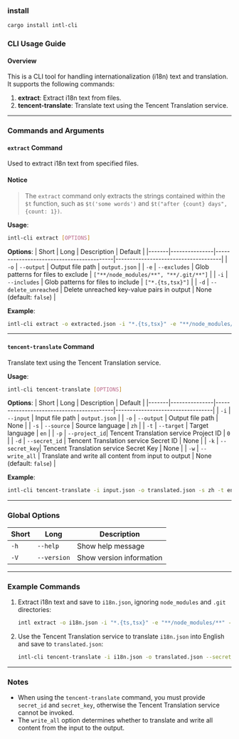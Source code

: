 ### **install**

```bash
cargo install intl-cli
```

### **CLI Usage Guide**

#### **Overview**

This is a CLI tool for handling internationalization (i18n) text and translation. It supports the following commands:

1. **extract**: Extract i18n text from files.
2. **tencent-translate**: Translate text using the Tencent Translation service.

---

### **Commands and Arguments**

#### **`extract` Command**

Used to extract i18n text from specified files.

#### Notice

> The `extract` command only extracts the strings contained within the `$t` function, such as `$t('some words')` and `$t("after {count} days", {count: 1})`.

**Usage**:

```bash
intl-cli extract [OPTIONS]
```

**Options**:
| Short | Long | Description | Default |
|-------|---------------|------------------------------------------|-------------------------------------|
| `-o` | `--output` | Output file path | `output.json` |
| `-e` | `--excludes` | Glob patterns for files to exclude | `["**/node_modules/**", "**/.git/**"]` |
| `-i` | `--includes` | Glob patterns for files to include | `["*.{ts,tsx}"]` |
| `-d` | `--delete_unreached` | Delete unreached key-value pairs in output | None (default: `false`) |

**Example**:

```bash
intl-cli extract -o extracted.json -i "*.{ts,tsx}" -e "**/node_modules/**" --delete_unreached
```

---

#### **`tencent-translate` Command**

Translate text using the Tencent Translation service.

**Usage**:

```bash
intl-cli tencent-translate [OPTIONS]
```

**Options**:
| Short | Long | Description | Default |
|-------|---------------|------------------------------------------|----------------------------------|
| `-i` | `--input` | Input file path | `output.json` |
| `-o` | `--output` | Output file path | None |
| `-s` | `--source` | Source language | `zh` |
| `-t` | `--target` | Target language | `en` |
| `-p` | `--project_id`| Tencent Translation service Project ID | `0` |
| `-d` | `--secret_id` | Tencent Translation service Secret ID | None |
| `-k` | `--secret_key`| Tencent Translation service Secret Key | None |
| `-w` | `--write_all` | Translate and write all content from input to output | None (default: `false`) |

**Example**:

```bash
intl-cli tencent-translate -i input.json -o translated.json -s zh -t en --secret_id YOUR_SECRET_ID --secret_key YOUR_SECRET_KEY --write_all
```

---

### **Global Options**

| Short | Long        | Description              |
| ----- | ----------- | ------------------------ |
| `-h`  | `--help`    | Show help message        |
| `-V`  | `--version` | Show version information |

---

### **Example Commands**

1. Extract i18n text and save to `i18n.json`, ignoring `node_modules` and `.git` directories:

   ```bash
   intl extract -o i18n.json -i "*.{ts,tsx}" -e "**/node_modules/**" --delete_unreached
   ```

2. Use the Tencent Translation service to translate `i18n.json` into English and save to `translated.json`:
   ```bash
   intl-cli tencent-translate -i i18n.json -o translated.json --secret_id YOUR_SECRET_ID --secret_key YOUR_SECRET_KEY --write_all
   ```

---

### **Notes**

- When using the `tencent-translate` command, you must provide `secret_id` and `secret_key`, otherwise the Tencent Translation service cannot be invoked.
- The `write_all` option determines whether to translate and write all content from the input to the output.
